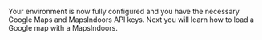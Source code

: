 Your environment is now fully configured and you have the necessary Google Maps and MapsIndoors API keys. Next you will learn how to load a Google map with a MapsIndoors.